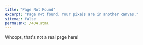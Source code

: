 ```yaml
---
title: "Page Not Found"
excerpt: "Page not found. Your pixels are in another canvas."
sitemap: false
permalink: /404.html
---
```


Whoops, that's not a real page here!

<script>
  var GOOG_FIXURL_LANG = 'en';
  var GOOG_FIXURL_SITE = '{{ site.url }}'
</script>
<script src="https://linkhelp.clients.google.com/tbproxy/lh/wm/fixurl.js">
</script>
